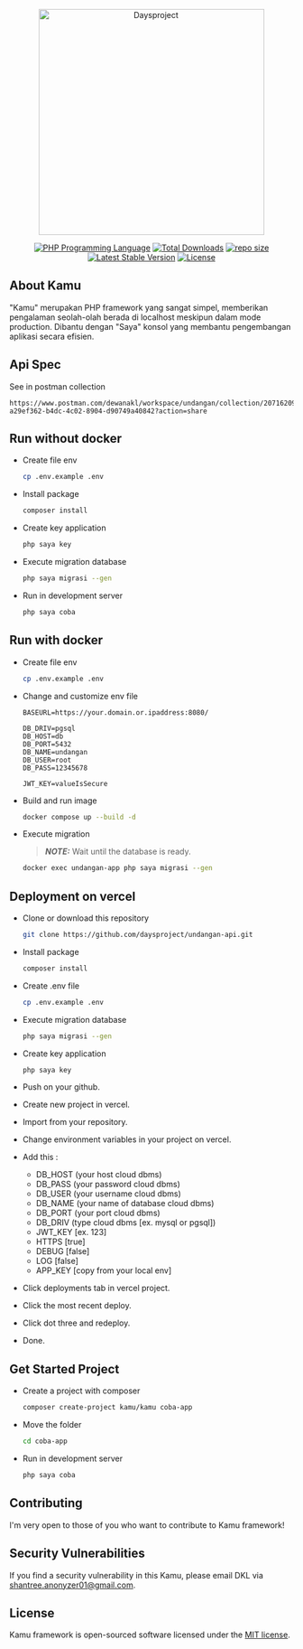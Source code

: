 <p align="center"><img src="https://daysproject.myfutureis.tech/assets/img/favicon.png" width="400" alt="Daysproject"></p>

<p align="center">
<a href="https://php.net"><img src="https://img.shields.io/packagist/dependency-v/kamu/framework/php.svg" alt="PHP Programming Language"></a>
<a href="https://packagist.org/packages/kamu/framework"><img src="https://img.shields.io/packagist/dt/kamu/framework" alt="Total Downloads"></a>
<a href="https://github.com/dewanakl/framework"><img src="https://img.shields.io/github/repo-size/dewanakl/framework" alt="repo size"></a>
<a href="https://packagist.org/packages/kamu/framework"><img src="https://img.shields.io/packagist/v/kamu/framework" alt="Latest Stable Version"></a>
<a href="https://packagist.org/packages/kamu/framework"><img src="https://img.shields.io/packagist/l/kamu/framework" alt="License"></a>
</p>

## About Kamu

"Kamu" merupakan PHP framework yang sangat simpel, memberikan pengalaman seolah-olah berada di localhost meskipun dalam mode production. Dibantu dengan "Saya" konsol yang membantu pengembangan aplikasi secara efisien.

## Api Spec

See in postman collection
```url
https://www.postman.com/dewanakl/workspace/undangan/collection/20716209-a29ef362-b4dc-4c02-8904-d90749a40842?action=share
```

## Run without docker

- Create file env

    ```bash
    cp .env.example .env
    ```

- Install package

    ```bash
    composer install
    ```

- Create key application

    ```bash
    php saya key
    ```

- Execute migration database

    ```bash
    php saya migrasi --gen
    ```

- Run in development server

    ```bash
    php saya coba
    ```

## Run with docker

- Create file env

    ```bash
    cp .env.example .env
    ```

- Change and customize env file

    ```text
    BASEURL=https://your.domain.or.ipaddress:8080/

    DB_DRIV=pgsql
    DB_HOST=db
    DB_PORT=5432
    DB_NAME=undangan
    DB_USER=root
    DB_PASS=12345678

    JWT_KEY=valueIsSecure
    ```

- Build and run image

    ```bash
    docker compose up --build -d
    ```

- Execute migration

    > **_NOTE:_** Wait until the database is ready.

    ```bash
    docker exec undangan-app php saya migrasi --gen
    ```

## Deployment on vercel

- Clone or download this repository

    ```bash
    git clone https://github.com/daysproject/undangan-api.git
    ```

- Install package

    ```bash
    composer install
    ```

- Create .env file

    ```bash
    cp .env.example .env
    ```

- Execute migration database

    ```bash
    php saya migrasi --gen
    ```

- Create key application

    ```bash
    php saya key
    ```

- Push on your github.
- Create new project in vercel.
- Import from your repository.
- Change environment variables in your project on vercel.
- Add this :
  - DB_HOST (your host cloud dbms)
  - DB_PASS (your password cloud dbms)
  - DB_USER (your username cloud dbms)
  - DB_NAME (your name of database cloud dbms)
  - DB_PORT (your port cloud dbms)
  - DB_DRIV (type cloud dbms [ex. mysql or pgsql])
  - JWT_KEY [ex. 123]
  - HTTPS [true]
  - DEBUG [false]
  - LOG [false]
  - APP_KEY [copy from your local env]
- Click deployments tab in vercel project.
- Click the most recent deploy.
- Click dot three and redeploy.
- Done.

## Get Started Project

- Create a project with composer

    ```bash
    composer create-project kamu/kamu coba-app
    ```

- Move the folder

    ```bash
    cd coba-app
    ```

- Run in development server

    ```bash
    php saya coba
    ```

## Contributing

I'm very open to those of you who want to contribute to Kamu framework!

## Security Vulnerabilities

If you find a security vulnerability in this Kamu, please email DKL via [shantree.anonyzer01@gmail.com](mailto:shantree.anonyzer01@gmail.com).

## License

Kamu framework is open-sourced software licensed under the [MIT license](https://opensource.org/licenses/MIT).
